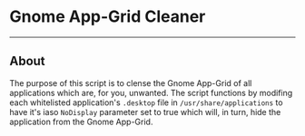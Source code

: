 
# Gnome App-Grid Cleaner

<!-- NOTE: Look into if App-Grid has a hyphen or not -->

---

## About

The purpose of this script is to clense the Gnome App-Grid of all applications
which are, for you, unwanted. The script functions by modifing each whitelisted
application's `.desktop` file in `/usr/share/applications` to have it's iaso
`NoDisplay` parameter set to true which will, in turn, hide the application from
the Gnome App-Grid.
